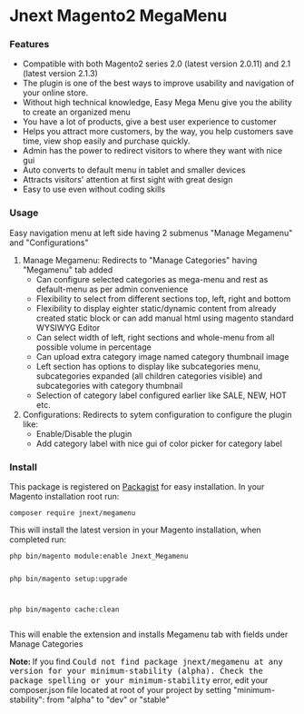 # Jnext Magento2 MegaMenu
<h3>Features</h3>
<ul>
	<li>Compatible with both Magento2 series 2.0 (latest version 2.0.11) and 2.1 (latest version 2.1.3)</li>
	<li>The plugin is one of the best ways to improve usability and navigation of your online store.</li>
	<li>Without high technical knowledge, Easy Mega Menu give you the ability to create an organized menu</li>
	<li>You have a lot of products, give a best user experience to customer</li>
	<li>Helps you attract more customers, by the way, you help customers save time, view shop easily and purchase quickly.</li>
	<li>Admin has the power to redirect visitors to where they want with nice gui</li>
	<li>Auto converts to default menu in tablet and smaller devices</li>
	<li>Attracts visitors' attention at first sight with great design</li>
	<li>Easy to use even without coding skills</li>
</ul>
<h3>Usage</h3>
<p>Easy navigation menu at left side having 2 submenus "Manage Megamenu" and "Configurations"</p>
<ol>
	<li>Manage Megamenu: Redirects to "Manage Categories" having "Megamenu" tab added
		<ul>
			<li>Can configure selected categories as mega-menu and rest as default-menu as per admin convenience</li>
			<li>Flexibility to select from different sections top, left, right and bottom</li>
			<li>Flexibility to display eighter static/dynamic content from already created static block or can add manual html using magento standard WYSIWYG Editor</li>
			<li>Can select width of left, right sections and whole-menu from all possible volume in percentage</li>
			<li>Can upload extra category image named category thumbnail image</li>
			<li>Left section has options to display like subcategories menu, subcategories expanded (all children categories visible) and subcategories with category thumbnail</li>
			<li>Selection of category label configured earlier like SALE, NEW, HOT etc.</li>
		</ul>
	</li>
	<li>Configurations: Redirects to sytem configuration to configure the plugin like:
		<ul>
			<li>Enable/Disable the plugin</li>
			<li>Add category label with nice gui of color picker for category label</li>
		</ul>
	</li>
</ol>
<h3>Install</h3>
<p>This package is registered on <a href="https://packagist.org/packages/jnext/megamenu">Packagist</a> for easy installation. In your Magento installation root run:</p>
<p><code>composer require jnext/megamenu</code></p>
<p>This will install the latest version in your Magento installation, when completed run:</p>
<pre><code>php bin/magento module:enable Jnext_Megamenu

php bin/magento setup:upgrade

php bin/magento cache:clean
</code></pre>
<p>This will enable the extension and installs Megamenu tab with fields under Manage Categories</p>
<p><strong>Note: </strong>If you find <tt>Could not find package jnext/megamenu at any version for your minimum-stability (alpha). Check the package spelling or your minimum-stability</tt> error, edit your composer.json file located at root of your project by setting "minimum-stability": from "alpha" to "dev" or "stable"</p>
